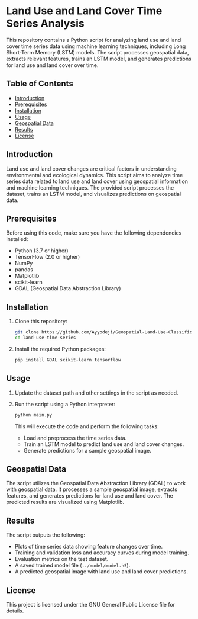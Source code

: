 # Land Use and Land Cover Time Series Analysis

This repository contains a Python script for analyzing land use and land cover time series data using machine learning techniques, including Long Short-Term Memory (LSTM) models. The script processes geospatial data, extracts relevant features, trains an LSTM model, and generates predictions for land use and land cover over time.

## Table of Contents

- [Introduction](#introduction)
- [Prerequisites](#prerequisites)
- [Installation](#installation)
- [Usage](#usage)
- [Geospatial Data](#geospatial-data)
- [Results](#results)
- [License](#license)

## Introduction

Land use and land cover changes are critical factors in understanding environmental and ecological dynamics. This script aims to analyze time series data related to land use and land cover using geospatial information and machine learning techniques. The provided script processes the dataset, trains an LSTM model, and visualizes predictions on geospatial data.

## Prerequisites

Before using this code, make sure you have the following dependencies installed:

- Python (3.7 or higher)
- TensorFlow (2.0 or higher)
- NumPy
- pandas
- Matplotlib
- scikit-learn
- GDAL (Geospatial Data Abstraction Library)

## Installation

1. Clone this repository:

   ```bash
   git clone https://github.com/Ayyodeji/Geospatial-Land-Use-Classification.git
   cd land-use-time-series
   ```

2. Install the required Python packages:

   ```bash
   pip install GDAL scikit-learn tensorflow 
   ```

## Usage

1. Update the dataset path and other settings in the script as needed.

2. Run the script using a Python interpreter:

   ```bash
   python main.py
   ```

   This will execute the code and perform the following tasks:

   - Load and preprocess the time series data.
   - Train an LSTM model to predict land use and land cover changes.
   - Generate predictions for a sample geospatial image.

## Geospatial Data

The script utilizes the Geospatial Data Abstraction Library (GDAL) to work with geospatial data. It processes a sample geospatial image, extracts features, and generates predictions for land use and land cover. The predicted results are visualized using Matplotlib.

## Results

The script outputs the following:

- Plots of time series data showing feature changes over time.
- Training and validation loss and accuracy curves during model training.
- Evaluation metrics on the test dataset.
- A saved trained model file (`../model/model.h5`).
- A predicted geospatial image with land use and land cover predictions.

## License

This project is licensed under the GNU General Public License file for details.
